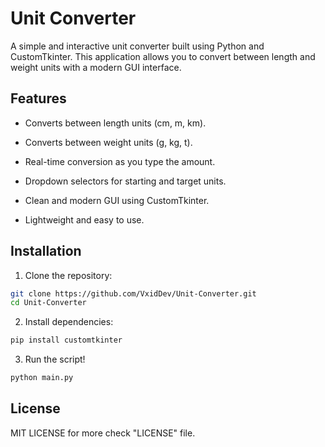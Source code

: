 # Unit Converter

A simple and interactive unit converter built using Python and CustomTkinter. This application allows you to convert between length and weight units with a modern GUI interface.

## Features

- Converts between length units (cm, m, km).

- Converts between weight units (g, kg, t).

- Real-time conversion as you type the amount.

- Dropdown selectors for starting and target units.

- Clean and modern GUI using CustomTkinter.

- Lightweight and easy to use.

## Installation

1. Clone the repository:
```bash
git clone https://github.com/VxidDev/Unit-Converter.git
cd Unit-Converter
```
2. Install dependencies:
```bash
pip install customtkinter
```
3. Run the script!
```bash
python main.py
```
## License
MIT LICENSE for more check "LICENSE" file.
